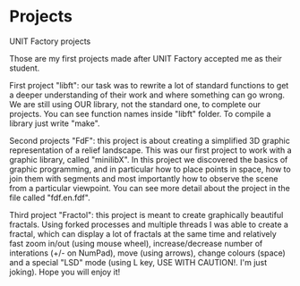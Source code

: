 # Projects
UNIT Factory projects

Those are my first projects made after UNIT Factory accepted me as their student.

First project "libft": our task was to rewrite a lot of standard functions to get a deeper understanding of their work and where      something can go wrong. We are still using OUR library, not the standard one, to complete our projects. You can see function names inside "libft" folder. To compile a library just write "make".

Second projects "FdF": this project is about creating a simplified 3D graphic representation of a relief landscape. This was our first project to work with a graphic library, called "minilibX". In this project we discovered the basics of graphic programming, and in particular how to place points in space, how to join them with segments and most importantly how to observe the scene from a particular viewpoint. You can see more detail about the project in the file called "fdf.en.fdf".

Third project "Fractol": this project is meant to create graphically beautiful fractals. Using forked processes and multiple threads I was able to create a fractal, which can display a lot of fractals at the same time and relatively fast zoom in/out (using mouse wheel), increase/decrease number of interations (+/- on NumPad), move (using arrows), change colours (space) and a special "LSD" mode (using L key, USE WITH CAUTION!. I'm just joking). Hope you will enjoy it!
